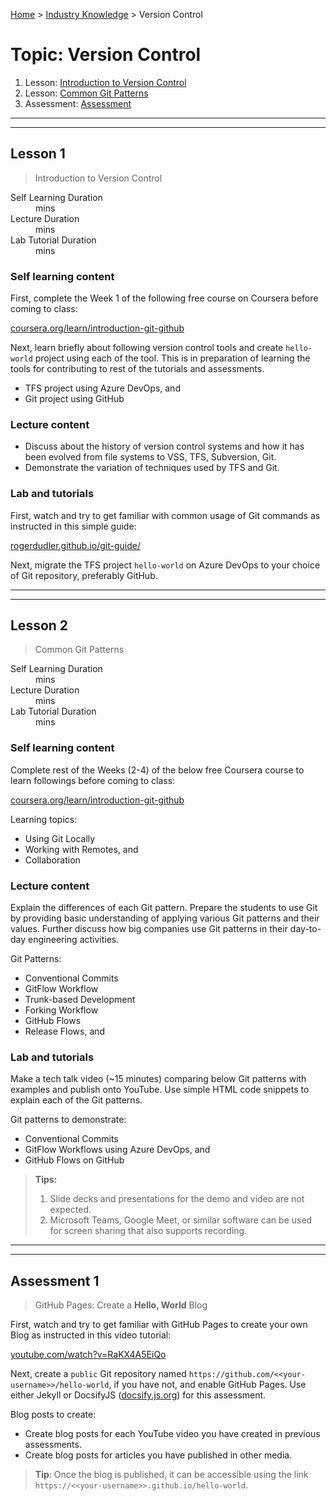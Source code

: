 [Home](../README.md) > [Industry Knowledge](./README.md) > Version Control

# Topic: Version Control

1. Lesson: [Introduction to Version Control](#lesson-1)
2. Lesson: [Common Git Patterns](#lesson-2)
3. Assessment: [Assessment](#assessment-1)

---

---

## Lesson 1

> Introduction to Version Control

<dl>
<dt>Self Learning Duration</dt>
<dd> mins</dd>
<dt>Lecture Duration</dt>
<dd> mins</dd>
<dt>Lab Tutorial Duration</dt>
<dd> mins</dd>
</dl>

### Self learning content

First, complete the Week 1 of the following free course on Coursera before coming to class:

[coursera.org/learn/introduction-git-github](https://www.coursera.org/learn/introduction-git-github)

Next, learn briefly about following version control tools and create `hello-world` project using each of the tool. This is in preparation of learning the tools for contributing to rest of the tutorials and assessments.

- TFS project using Azure DevOps, and
- Git project using GitHub

### Lecture content

- Discuss about the history of version control systems and how it has been evolved from file systems to VSS, TFS, Subversion, Git.
- Demonstrate the variation of techniques used by TFS and Git.

### Lab and tutorials

First, watch and try to get familiar with common usage of Git commands as instructed in this simple guide:

[rogerdudler.github.io/git-guide/](https://rogerdudler.github.io/git-guide/)

Next, migrate the TFS project `hello-world` on Azure DevOps to your choice of Git repository, preferably GitHub.

---

---

## Lesson 2

> Common Git Patterns

<dl>
<dt>Self Learning Duration</dt>
<dd> mins</dd>
<dt>Lecture Duration</dt>
<dd> mins</dd>
<dt>Lab Tutorial Duration</dt>
<dd> mins</dd>
</dl>

### Self learning content

Complete rest of the Weeks (2-4) of the below free Coursera course to learn followings before coming to class:

[coursera.org/learn/introduction-git-github](https://www.coursera.org/learn/introduction-git-github)

Learning topics:

- Using Git Locally
- Working with Remotes, and
- Collaboration

### Lecture content

Explain the differences of each Git pattern. Prepare the students to use Git by providing basic understanding of applying various Git patterns and their values. Further discuss how big companies use Git patterns in their day-to-day engineering activities.

Git Patterns:

- Conventional Commits
- GitFlow Workflow
- Trunk-based Development
- Forking Workflow
- GitHub Flows
- Release Flows, and

### Lab and tutorials

Make a tech talk video (~15 minutes) comparing below Git patterns with examples and publish onto YouTube. Use simple HTML code snippets to explain each of the Git patterns.

Git patterns to demonstrate:

- Conventional Commits
- GitFlow Workflows using Azure DevOps, and
- GitHub Flows on GitHub

> **Tips:** 
>
> 1. Slide decks and presentations for the demo and video are not expected.
> 2. Microsoft Teams, Google Meet, or similar software can be used for screen sharing that also supports recording.

---

---

## Assessment 1

> GitHub Pages: Create a **Hello, World** Blog

First, watch and try to get familiar with GitHub Pages to create your own Blog as instructed in this video tutorial:

[youtube.com/watch?v=RaKX4A5EiQo](https://www.youtube.com/watch?v=RaKX4A5EiQo)

Next, create a `public` Git repository named `https://github.com/<<your-username>>/hello-world`, if you have not, and enable GitHub Pages. Use either Jekyll or DocsifyJS ([docsify.js.org](https://docsify.js.org/#/?id=docsify)) for this assessment.

Blog posts to create:

- Create blog posts for each YouTube video you have created in previous assessments.
- Create blog posts for articles you have published in other media.

> **Tip**: Once the blog is published, it can be accessible using the link `https://<<your-username>>.github.io/hello-world`.
